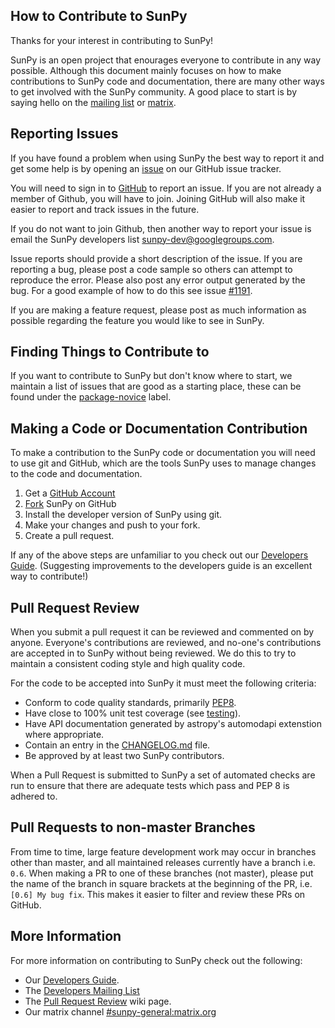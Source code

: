 How to Contribute to SunPy
--------------------------------

Thanks for your interest in contributing to SunPy!

SunPy is an open project that enourages everyone to contribute in any way possible.
Although this document mainly focuses on how to make contributions to SunPy code
and documentation, there are many other ways to get involved with the SunPy
community. A good place to start is by saying hello on
the [mailing list](https://groups.google.com/forum/#!forum/sunpy)
or [matrix](https://riot.im/app/#/room/#sunpy-general:matrix.org).


## Reporting Issues

If you have found a problem when using SunPy the best way to report it and get
some help is by opening an [issue](https://github.com/sunpy/sunpy/issues) on our
GitHub issue tracker.

You will need to sign in to [GitHub](github.com) to report an issue. If you are not
already a member of Github, you will have to join. Joining GitHub will also
make it easier to report and track issues in the future.

If you do not want to join Github, then another way to report your issue is
email the SunPy developers
list
[sunpy-dev@googlegroups.com](https://groups.google.com/forum/#!forum/sunpy-dev).


Issue reports should provide a short description of the issue. If you are
reporting a bug, please post a code sample so others can attempt to reproduce
the error. Please also post any error output generated by the bug. For a good
example of how to do this see issue [#1191](https://github.com/sunpy/sunpy/issues/1191).

If you are making a feature request, please post as much information as possible
regarding the feature you would like to see in SunPy.


## Finding Things to Contribute to

If you want to contribute to SunPy but don't know where to start, we maintain a
list of issues that are good as a starting place, these can be found under the
[package-novice](https://github.com/sunpy/sunpy/issues?q=is%3Aissue+is%3Aopen+label%3Apackage-novice)
label.


## Making a Code or Documentation Contribution

To make a contribution to the SunPy code or documentation you will need to use
git and GitHub, which are the tools SunPy uses to manage changes to the code and
documentation.

1. Get a [GitHub Account](https://github.com/signup/free)
1. [Fork](https://help.github.com/articles/fork-a-repo) SunPy on GitHub
1. Install the developer version of SunPy using git.
1. Make your changes and push to your fork.
1. Create a pull request.

If any of the above steps are unfamiliar to you check out our
[Developers Guide](http://docs.sunpy.org/en/latest/dev.html). (Suggesting
improvements to the developers guide is an excellent way to contribute!)


## Pull Request Review

When you submit a pull request it can be reviewed and commented on by anyone.
Everyone's contributions are reviewed, and no-one's contributions are accepted
in to SunPy without being reviewed. We do this to try to maintain a consistent
coding style and high quality code.

For the code to be accepted into SunPy it must meet the following criteria:

* Conform to code quality standards, primarily [PEP8](http://legacy.python.org/dev/peps/pep-0008/).
* Have close to 100% unit test coverage (see [testing](http://docs.sunpy.org/en/latest/dev.html#testing)).
* Have API documentation generated by astropy's automodapi extenstion where appropriate.
* Contain an entry in the [CHANGELOG.md](https://github.com/sunpy/sunpy/blob/master/CHANGELOG.md) file.
* Be approved by at least two SunPy contributors.

When a Pull Request is submitted to SunPy a set of automated checks are run to
ensure that there are adequate tests which pass and PEP 8 is adhered to.


## Pull Requests to non-master Branches

From time to time, large feature development work may occur in branches other than master, and all
maintained releases currently have a branch i.e. `0.6`.
When making a PR to one of these branches (not master), please put the name of the branch in square brackets at
the beginning of the PR, i.e. `[0.6] My bug fix`. This makes it easier to filter and review these PRs on GitHub.

## More Information

For more information on contributing to SunPy check out the following:

* Our [Developers Guide](http://docs.sunpy.org/en/latest/dev.html).
* The [Developers Mailing List](https://groups.google.com/forum/#!forum/sunpy-dev)
* The [Pull Request Review](https://github.com/sunpy/sunpy/wiki/Pull-Request-Review-Procedure) wiki page.
* Our matrix channel [#sunpy-general:matrix.org](https://riot.im/app/#/room/#sunpy-general:matrix.org)
